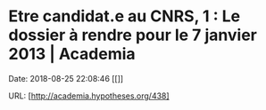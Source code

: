 # Etre candidat.e au CNRS, 1 : Le dossier à rendre pour le 7 janvier 2013 | Academia

Date: 2018-08-25 22:08:46
[[]]

URL: [http://academia.hypotheses.org/438]
